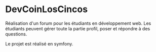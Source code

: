 # DevCoinLosCincos

Réalisation d'un forum pour les étudiants en développement web. 
Les étudiants peuvent gérer toute la partie profil, poser et répondre à des questions.

Le projet est réalisé en symfony.
